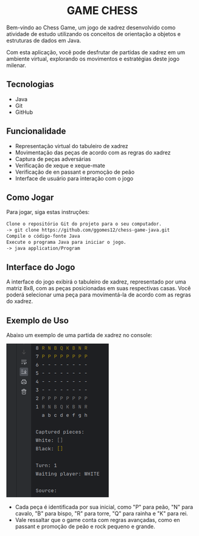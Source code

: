 <h1 style="text-align: center;">
  GAME CHESS
</h1>


Bem-vindo ao Chess Game, um jogo de xadrez desenvolvido como atividade de estudo utilizando os conceitos de orientação a objetos e estruturas de dados em Java.

Com esta aplicação, você pode desfrutar de partidas de xadrez em um ambiente virtual, explorando os movimentos e estratégias deste jogo milenar.


## Tecnologias

-    Java
-    Git
-    GitHub

## Funcionalidade

-    Representação virtual do tabuleiro de xadrez
-    Movimentação das peças de acordo com as regras do xadrez
-    Captura de peças adversárias
-    Verificação de xeque e xeque-mate
-    Verificação de en passant e promoção de peão
-    Interface de usuário para interação com o jogo


## Como Jogar

Para jogar, siga estas instruções:

    Clone o repositório Git do projeto para o seu computador.
    -> git clone https://github.com/ggomes12/chess-game-java.git
    Compile o código-fonte Java 
    Execute o programa Java para iniciar o jogo.
    -> java application/Program 
    

## Interface do Jogo

A interface do jogo exibirá o tabuleiro de xadrez, representado por uma matriz 8x8, com as peças posicionadas em suas respectivas casas. Você poderá selecionar uma peça para movimentá-la de acordo com as regras do xadrez.


## Exemplo de Uso

Abaixo um exemplo de uma partida de xadrez no console:

![Tabuleiro Inicial](https://github.com/ggomes12/chess-game-java/raw/main/images/img_tabuleiro_inicial.png)


   
   
- Cada peça é identificada por sua inicial, como "P" para peão, "N" para cavalo, "B" para bispo, "R" para torre, "Q" para rainha e "K" para rei. 
- Vale ressaltar que o game conta com regras avançadas, como en passant e promoção de peão e rock pequeno e grande.


 
   
   
   
   
   
   
   
   
